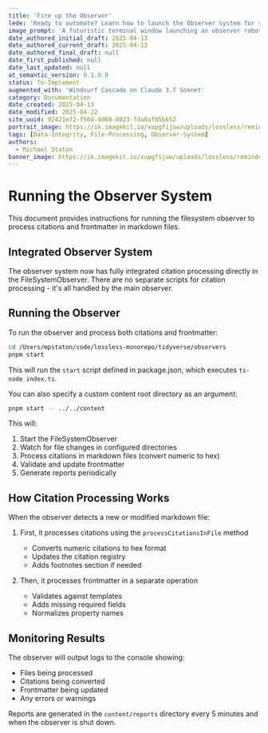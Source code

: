 ```yaml
---
title: 'Fire up the Observer'
lede: 'Ready to automate? Learn how to launch the Observer system for seamless citation and frontmatter processing across your content library.'
image_prompt: 'A futuristic terminal window launching an observer robot, with glowing file paths, citation icons, and YAML frontmatter floating in a digital workspace.'
date_authored_initial_draft: 2025-04-13
date_authored_current_draft: 2025-04-13
date_authored_final_draft: null
date_first_published: null
date_last_updated: null
at_semantic_version: 0.1.0.0
status: To-Implement
augmented_with: 'Windsurf Cascade on Claude 3.7 Sonnet'
category: Documentation
date_created: 2025-04-13
date_modified: 2025-04-22
site_uuid: 92421e72-f568-4d69-8023-fda8af85b652
portrait_image: https://ik.imagekit.io/xvpgfijuw/uploads/lossless/reminders/2025-05-05_portrait_image_Fire-up-the-Observer_3f244cac-89ce-4817-9c88-1b7111313b85_FwiphjTvY.webp
tags: [Data-Integrity, File-Processing, Observer-System]
authors:
  - Michael Staton
banner_image: https://ik.imagekit.io/xvpgfijuw/uploads/lossless/reminders/2025-05-05_banner_image_Fire-up-the-Observer_a6174a8d-5929-436d-bcd0-78323b091364_KiF40_cW8.webp
---
```

# Running the Observer System

This document provides instructions for running the filesystem observer to process citations and frontmatter in markdown files.

## Integrated Observer System

The observer system now has fully integrated citation processing directly in the FileSystemObserver. There are no separate scripts for citation processing - it's all handled by the main observer.

## Running the Observer

To run the observer and process both citations and frontmatter:

```bash
cd /Users/mpstaton/code/lossless-monorepo/tidyverse/observers
pnpm start
```

This will run the `start` script defined in package.json, which executes `ts-node index.ts`.

You can also specify a custom content root directory as an argument:

```bash
pnpm start -- ../../content
```

This will:
1. Start the FileSystemObserver
2. Watch for file changes in configured directories
3. Process citations in markdown files (convert numeric to hex)
4. Validate and update frontmatter
5. Generate reports periodically

## How Citation Processing Works

When the observer detects a new or modified markdown file:

1. First, it processes citations using the `processCitationsInFile` method
   - Converts numeric citations to hex format
   - Updates the citation registry
   - Adds footnotes section if needed

2. Then, it processes frontmatter in a separate operation
   - Validates against templates
   - Adds missing required fields
   - Normalizes property names

## Monitoring Results

The observer will output logs to the console showing:
- Files being processed
- Citations being converted
- Frontmatter being updated
- Any errors or warnings

Reports are generated in the `content/reports` directory every 5 minutes and when the observer is shut down.